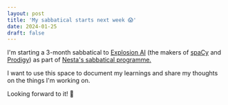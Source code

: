 ```yaml
---
layout: post
title: 'My sabbatical starts next week 😱'
date: 2024-01-25
draft: false
---
```


I'm starting a 3-month sabbatical to [Explosion AI](https://explosion.ai) (the makers of [spaCy](https://spacy.io) and [Prodigy](https://prodi.gy)) as part of [Nesta's sabbatical programme.](https://www.nesta.org.uk/)

 I want to use this space to document my learnings and share my thoughts on the things I'm working on. 

Looking forward to it! 🚀